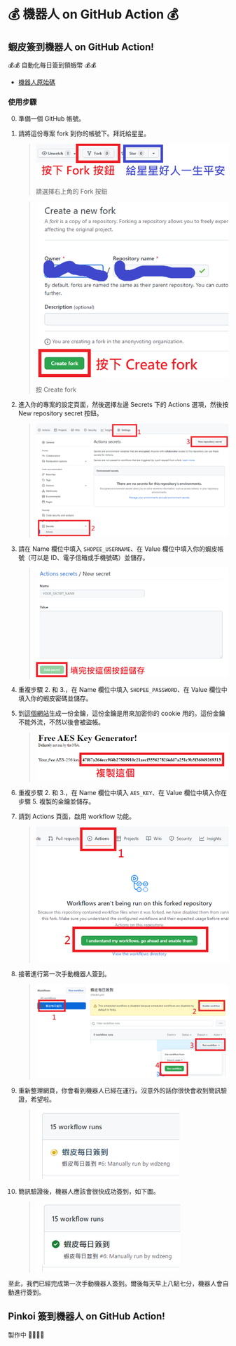 # 💰 機器人 on GitHub Action 💰

## 蝦皮簽到機器人 on GitHub Action!

💰💰 自動化每日簽到領蝦幣 💰💰

- [機器人原始碼](https://github.com/wdzeng/shopee-coins-bot)

### 使用步驟

0. 準備一個 GitHub 帳號。

1. 請將這份專案 fork 到你的帳號下。拜託給星星。

    > ![fork](img/fork-1.png)
    >
    > 請選擇右上角的 Fork 按鈕

    > ![fork](img/fork-2.png)
    >
    > 按 Create fork

2. 進入你的專案的設定頁面，然後選擇左邊 Secrets 下的 Actions 選項，然後按 New repository secret 按鈕。

    > ![secrets](img/secrets-1.png)

3. 請在 Name 欄位中填入 `SHOPEE_USERNAME`、在 Value 欄位中填入你的蝦皮帳號（可以是 ID、電子信箱或手機號碼）並儲存。

    > ![secrets](img/secrets-2.png)

4. 重複步驟 2. 和 3.，在 Name 欄位中填入 `SHOPEE_PASSWORD`、在 Value 欄位中填入你的蝦皮密碼並儲存。

5. 到[這個網站](https://freeaeskey.xyz/)生成一份金鑰，這份金鑰是用來加密你的 cookie 用的。這份金鑰不能外流，不然以後會被盜帳。

    > ![aes-key](img/aeskey.png)

6. 重複步驟 2. 和 3.，在 Name 欄位中填入 `AES_KEY`、在 Value 欄位中填入你在步驟 5. 複製的金鑰並儲存。

7. 請到 Actions 頁面，啟用 workflow 功能。

    > ![workflow](img/workflow-0.png)

8. 接著進行第一次手動機器人簽到。

    > ![workflow](img/workflow-1.png)

9. 重新整理網頁，你會看到機器人已經在運行。沒意外的話你很快會收到簡訊驗證，希望啦。

   > ![workflow](img/workflow-2.png)

10. 簡訊驗證後，機器人應該會很快成功簽到，如下圖。

    > ![workflow](img/workflow-3.png)

至此，我們已經完成第一次手動機器人簽到。爾後每天早上八點七分，機器人會自動進行簽到。

## Pinkoi 簽到機器人 on GitHub Action!

製作中 🏄‍♂️🏄‍♂️
